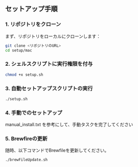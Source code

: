 ## セットアップ手順

### 1. リポジトリをクローン
まず、リポジトリをローカルにクローンします：

```bash
git clone <リポジトリのURL>
cd setup/mac
```
### 2. シェルスクリプトに実行権限を付与

```bash
chmod +x setup.sh
```
### 3. 自動セットアップスクリプトの実行

```bash
./setup.sh
```
### 4. 手動でのセットアップ
manual_install.txt を参考にして、手動タスクを完了してください

### 5. Brewfireの更新
随時、以下コマンドでBrewfileを更新してください。
```bash
./brewFileUpdate.sh
```